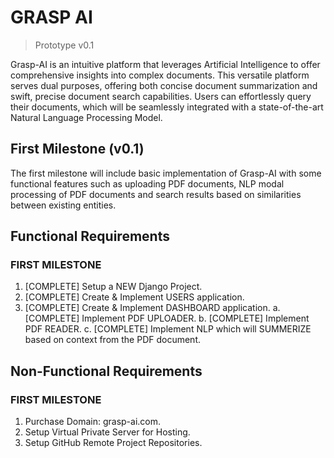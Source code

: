 # GRASP AI
> Prototype v0.1

Grasp-AI is an intuitive platform that leverages Artificial Intelligence to offer comprehensive insights into complex documents. This versatile platform serves dual purposes, 
offering both concise document summarization and swift, precise document search capabilities. Users can effortlessly query their documents, which will be seamlessly integrated 
with a state-of-the-art Natural Language Processing Model.

## First Milestone (v0.1)
The first milestone will include basic implementation of Grasp-AI with some functional features such as uploading PDF documents, 
NLP modal processing of PDF documents and search results based on similarities between existing entities.

## Functional Requirements
### FIRST MILESTONE
  1.	[COMPLETE] Setup a NEW Django Project.
  2.	[COMPLETE] Create & Implement USERS application.
  3.	[COMPLETE] Create & Implement DASHBOARD application.
  a.	[COMPLETE] Implement PDF UPLOADER.
  b.	[COMPLETE] Implement PDF READER.
  c.	[COMPLETE] Implement NLP which will SUMMERIZE based on context from the PDF document.

## Non-Functional Requirements
### FIRST MILESTONE
  1.	Purchase Domain: grasp-ai.com.
  2.	Setup Virtual Private Server for Hosting.
  3.	Setup GitHub Remote Project Repositories.
